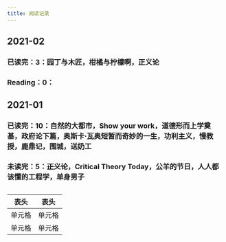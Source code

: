 ```yaml
---
title: 阅读记录
---
```


## 2021-02
### **已读完：3**：园丁与木匠，柑橘与柠檬啊，正义论
### Reading：0：
## 2021-01
### **已读完：10**：自然的大都市，Show your work，道德形而上学奠基，政府论下篇，奥斯卡·瓦奥短暂而奇妙的一生，功利主义，慢教授，鹿鼎记，围城，送奶工
### 未读完：5：~~正义论~~，Critical Theory Today，公羊的节日，人人都该懂的工程学，单身男子
##
|  表头   | 表头  |
|  ----  | ----  |
| 单元格  | 单元格 |
| 单元格  | 单元格 |
